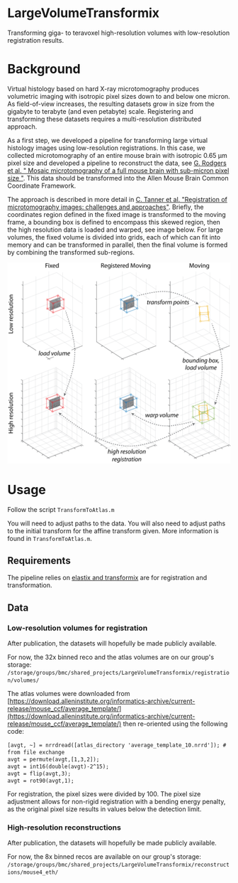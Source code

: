 # LargeVolumeTransformix
Transforming giga- to teravoxel high-resolution volumes with low-resolution registration results. 

# Background
Virtual histology based on hard X-ray microtomography produces volumetric imaging with isotropic pixel sizes down to and below one micron. As field-of-view increases, the resulting datasets grow in size from the gigabyte to terabyte (and even petabyte) scale. Registering and transforming these datasets requires a multi-resolution distributed approach.

As a first step, we developed a pipeline for transforming large virtual histology images using low-resolution registrations. In this case, we collected microtomography of an entire mouse brain with isotropic 0.65 µm pixel size and developed a pipeline to reconstruct the data, see [G. Rodgers et al. " Mosaic microtomography of a full mouse brain with sub-micron pixel size "](https://doi.org/10.1117/12.2633556). This data should be transformed into the Allen Mouse Brain Common Coordinate Framework.

The approach is described in more detail in [C. Tanner et al. "Registration of microtomography images: challenges and approaches"](https://doi.org/10.1117/12.2633922). Briefly, the coordinates region defined in the fixed image is transformed to the moving frame, a bounding box is defined to encompass this skewed region, then the high resolution data is loaded and warped, see image below. For large volumes, the fixed volume is divided into grids, each of which can fit into memory and can be transformed in parallel, then the final volume is formed by combining the transformed sub-regions.

![Coordinate transforms for transformix](https://github.com/grodgers1/LargeVolumeTransformix/blob/main/example/figures/fig_coordtransform.png)

# Usage
Follow the script `TransformToAtlas.m`

You will need to adjust paths to the data. You will also need to adjust paths to the initial transform for the affine transform given. More information is found in `TransformToAtlas.m`.

## Requirements
The pipeline relies on [elastix and transformix](https://elastix.lumc.nl/) are for registration and transformation.

## Data
### Low-resolution volumes for registration
After publication, the datasets will hopefully be made publicly available.

For now, the 32x binned reco and the atlas volumes are on our group's storage:
`/storage/groups/bmc/shared_projects/LargeVolumeTransformix/registration/volumes/`

The atlas volumes were downloaded from [https://download.alleninstitute.org/informatics-archive/current-release/mouse_ccf/average_template/](https://download.alleninstitute.org/informatics-archive/current-release/mouse_ccf/average_template/) then re-oriented using the following code:

```
[avgt, ~] = nrrdread([atlas_directory 'average_template_10.nrrd']); # from file exchange 
avgt = permute(avgt,[1,3,2]);
avgt = int16(double(avgt)-2^15);
avgt = flip(avgt,3);
avgt = rot90(avgt,1);

```

For registration, the pixel sizes were divided by 100. The pixel size adjustment allows for non-rigid registration with a bending energy penalty, as the original pixel size results in values below the detection limit.

### High-resolution reconstructions
After publication, the datasets will hopefully be made publicly available.

For now, the 8x binned recos are available on our group's storage:
`/storage/groups/bmc/shared_projects/LargeVolumeTransformix/reconstructions/mouse4_eth/`
